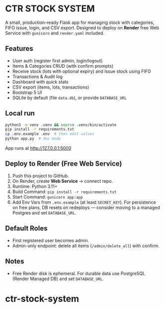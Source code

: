 # CTR STOCK SYSTEM

A small, production-ready Flask app for managing stock with categories, FIFO issue, login, and CSV export.
Designed to deploy on **Render** free Web Service with `gunicorn` and `render.yaml` included.

## Features
- User auth (register first admin, login/logout)
- Items & Categories CRUD (with confirm prompts)
- Receive stock (lots with optional expiry) and Issue stock using FIFO
- Transactions & Audit log
- Dashboard with quick stats
- CSV export (items, lots, transactions)
- Bootstrap 5 UI
- SQLite by default (file `data.db`), or provide `DATABASE_URL`

## Local run
```bash
python3 -m venv .venv && source .venv/bin/activate
pip install -r requirements.txt
cp .env.example .env  # then edit values
python app.py  # dev mode
```
App runs at http://127.0.0.1:5000

## Deploy to Render (Free Web Service)
1. Push this project to GitHub.
2. On Render, create **Web Service** → connect repo.
3. Runtime: Python 3.11+
4. Build Command: `pip install -r requirements.txt`
5. Start Command: `gunicorn app:app`
6. Add Env Vars from `.env.example` (at least `SECRET_KEY`). For persistence on free plans, DB resets on redeploys — consider moving to a managed Postgres and set `DATABASE_URL`.

## Default Roles
- First registered user becomes admin.
- Admin-only endpoint: delete all items (`/admin/delete_all`) with confirm.

## Notes
- Free Render disk is ephemeral. For durable data use PostgreSQL (Render Managed DB) and set `DATABASE_URL`.
# ctr-stock-system
